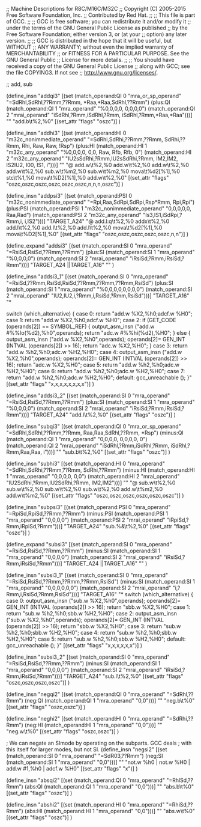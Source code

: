 ;; Machine Descriptions for R8C/M16C/M32C
;; Copyright (C) 2005-2015 Free Software Foundation, Inc.
;; Contributed by Red Hat.
;;
;; This file is part of GCC.
;;
;; GCC is free software; you can redistribute it and/or modify it
;; under the terms of the GNU General Public License as published
;; by the Free Software Foundation; either version 3, or (at your
;; option) any later version.
;;
;; GCC is distributed in the hope that it will be useful, but WITHOUT
;; ANY WARRANTY; without even the implied warranty of MERCHANTABILITY
;; or FITNESS FOR A PARTICULAR PURPOSE.  See the GNU General Public
;; License for more details.
;;
;; You should have received a copy of the GNU General Public License
;; along with GCC; see the file COPYING3.  If not see
;; <http://www.gnu.org/licenses/>.

;; add, sub

(define_insn "addqi3"
  [(set (match_operand:QI 0 "mra_or_sp_operand"
		  "=SdRhl,SdRhl,??Rmm,??Rmm, *Raa,*Raa,SdRhl,??Rmm")
	(plus:QI (match_operand:QI 1 "mra_operand"
		  "%0,0,0,0, 0,0,0,0")
		 (match_operand:QI 2 "mrai_operand"
		  "iSdRhl,?Rmm,iSdRhl,?Rmm, iSdRhl,?Rmm,*Raa,*Raa")))]
  ""
  "add.b\t%2,%0"
  [(set_attr "flags" "oszc")]
  )

(define_insn "addhi3"
  [(set (match_operand:HI 0 "m32c_nonimmediate_operand"
	 	  "=SdRhi,SdRhi,??Rmm,??Rmm, SdRhi,??Rmm, Rhi, Raw, Raw, !Rsp")
	(plus:HI (match_operand:HI 1 "m32c_any_operand"
		  "%0,0,0,0, 0,0, Raw, Rfb, Rfb, 0")
		 (match_operand:HI 2 "m32c_any_operand"
		  "IU2sSdRhi,?Rmm,IU2sSdRhi,?Rmm, IM2,IM2, IS2IU2, I00, IS1, i")))]
  ""
  "@
   add.w\t%2,%0
   add.w\t%2,%0
   add.w\t%2,%0
   add.w\t%2,%0
   sub.w\t%m2,%0
   sub.w\t%m2,%0
   mova\t%d2[%1],%0
   stc\t%1,%0
   mova\t%D2[%1],%0
   add.w\t%2,%0"
  [(set_attr "flags" "oszc,oszc,oszc,oszc,oszc,oszc,n,n,n,oszc")]
  )

(define_insn "addpsi3"
  [(set (match_operand:PSI 0 "m32c_nonimmediate_operand" "=Rpi,Raa,SdRpi,SdRpi,Rsp*Rmm, Rpi,Rpi")
	(plus:PSI (match_operand:PSI 1 "m32c_nonimmediate_operand" "0,0,0,0,0, Raa,Rad")
		  (match_operand:PSI 2 "m32c_any_operand" "Is3,IS1,iSdRpi,?Rmm,i, i,IS2")))]
  "TARGET_A24"
  "@
   add.l:q\t%2,%0
   addx\t%2,%0
   add.l\t%2,%0
   add.l\t%2,%0
   add.l\t%2,%0
   mova\t%d2[%1],%0
   mova\t%D2[%1],%0"
  [(set_attr "flags" "oszc,oszc,oszc,oszc,oszc,n,n")]
  )

(define_expand "addsi3"
  [(set (match_operand:SI 0 "mra_operand" "=RsiSd,RsiSd,??Rmm,??Rmm")
        (plus:SI (match_operand:SI 1 "mra_operand" "%0,0,0,0")
                 (match_operand:SI 2 "mrai_operand" "iRsiSd,?Rmm,iRsiSd,?Rmm")))]
  "TARGET_A24 ||TARGET_A16"
  ""
  )

(define_insn "addsi3_1"
  [(set (match_operand:SI 0 "mra_operand" "=RsiSd,??Rmm,RsiSd,RsiSd,??Rmm,??Rmm,??Rmm,RsiSd")
        (plus:SI (match_operand:SI 1 "mra_operand" "%0,0,0,0,0,0,0,0")
                 (match_operand:SI 2 "mrai_operand" "IU2,IU2,i,?Rmm,i,RsiSd,?Rmm,RsiSd")))]
  "TARGET_A16"
  "*
  
  switch (which_alternative)
    { 
    case 0:
      return \"add.w %X2,%h0\;adcf.w %H0\";
    case 1:
      return \"add.w %X2,%h0\;adcf.w %H0\";
    case 2:
      if (GET_CODE (operands[2]) == SYMBOL_REF)
        {
          output_asm_insn (\"add.w #%%lo(%d2),%h0\",operands);
          return \"adc.w #%%hi(%d2),%H0\";
        }
      else
        {
          output_asm_insn (\"add.w %X2,%h0\",operands);
          operands[2]= GEN_INT (INTVAL (operands[2]) >> 16);
          return \"adc.w %X2,%H0\";
        }
    case 3:
      return \"add.w %h2,%h0\;adc.w %H2,%H0\";
    case 4:
      output_asm_insn (\"add.w %X2,%h0\",operands);
      operands[2]= GEN_INT (INTVAL (operands[2]) >> 16);
      return \"adc.w %X2,%H0\";
    case 5:
      return \"add.w %h2,%h0\;adc.w %H2,%H0\";
    case 6:
      return \"add.w %h2,%h0\;adc.w %H2,%H0\";
    case 7:
      return \"add.w %h2,%h0\;adc.w %H2,%H0\";
    default:
      gcc_unreachable ();
    }"
  [(set_attr "flags" "x,x,x,x,x,x,x,x")]
)

(define_insn "addsi3_2"
  [(set (match_operand:SI 0 "mra_operand" "=RsiSd,RsiSd,??Rmm,??Rmm")
        (plus:SI (match_operand:SI 1 "mra_operand" "%0,0,0,0")
                 (match_operand:SI 2 "mrai_operand" "iRsiSd,?Rmm,iRsiSd,?Rmm")))]
  "TARGET_A24"
  "add.l\t%2,%0"
  [(set_attr "flags" "oszc")]
)

(define_insn "subqi3"
  [(set (match_operand:QI 0 "mra_or_sp_operand"
		   "=SdRhl,SdRhl,??Rmm,??Rmm, Raa,Raa,SdRhl,??Rmm, *Rsp")
	(minus:QI (match_operand:QI 1 "mra_operand"
		   "0,0,0,0, 0,0,0,0, 0")
		  (match_operand:QI 2 "mrai_operand"
		   "iSdRhl,?Rmm,iSdRhl,?Rmm, iSdRhl,?Rmm,Raa,Raa, i")))]
  ""
  "sub.b\t%2,%0"
  [(set_attr "flags" "oszc")]
  )

(define_insn "subhi3"
  [(set (match_operand:HI 0 "mra_operand"
		   "=SdRhi,SdRhi,??Rmm,??Rmm, SdRhi,??Rmm")
	(minus:HI (match_operand:HI 1 "mras_operand"
		   "0,0,0,0, 0,0")
		  (match_operand:HI 2 "mrai_operand"
		   "IU2SdRhi,?Rmm,IU2SdRhi,?Rmm, IM2,IM2")))]
  ""
  "@
   sub.w\t%2,%0
   sub.w\t%2,%0
   sub.w\t%2,%0
   sub.w\t%2,%0
   add.w\t%m2,%0
   add.w\t%m2,%0"
  [(set_attr "flags" "oszc,oszc,oszc,oszc,oszc,oszc")]
  )

(define_insn "subpsi3"
  [(set (match_operand:PSI 0 "mra_operand" "=RpiSd,RpiSd,??Rmm,??Rmm")
	(minus:PSI (match_operand:PSI 1 "mra_operand" "0,0,0,0")
		   (match_operand:PSI 2 "mrai_operand" "iRpiSd,?Rmm,iRpiSd,?Rmm")))]
  "TARGET_A24"
  "sub.%&\t%2,%0"
  [(set_attr "flags" "oszc")]
  )

(define_expand "subsi3"
  [(set (match_operand:SI 0 "mra_operand" "=RsiSd,RsiSd,??Rmm,??Rmm")
        (minus:SI (match_operand:SI 1 "mra_operand" "0,0,0,0")
                  (match_operand:SI 2 "mrai_operand" "iRsiSd,?Rmm,iRsiSd,?Rmm")))]
  "TARGET_A24 ||TARGET_A16"
  ""
)

(define_insn "subsi3_1"
  [(set (match_operand:SI 0 "mra_operand" "=RsiSd,RsiSd,??Rmm,??Rmm,??Rmm,RsiSd")
        (minus:SI (match_operand:SI 1 "mra_operand" "0,0,0,0,0,0")
                  (match_operand:SI 2 "mrai_operand" "i,?Rmm,i,RsiSd,?Rmm,RsiSd")))]
  "TARGET_A16"
  "*
  switch (which_alternative)
    {
    case 0:
      output_asm_insn (\"sub.w %X2,%h0\",operands);
      operands[2]= GEN_INT (INTVAL (operands[2]) >> 16);
      return \"sbb.w %X2,%H0\";
    case 1:
      return \"sub.w %h2,%h0\;sbb.w %H2,%H0\";
    case 2:
      output_asm_insn (\"sub.w %X2,%h0\",operands);
      operands[2]= GEN_INT (INTVAL (operands[2]) >> 16);
      return \"sbb.w %X2,%H0\";
    case 3:
      return \"sub.w %h2,%h0\;sbb.w %H2,%H0\";
    case 4:
      return \"sub.w %h2,%h0\;sbb.w %H2,%H0\";
    case 5:
      return \"sub.w %h2,%h0\;sbb.w %H2,%H0\";
    default:
      gcc_unreachable ();
    }"
  [(set_attr "flags" "x,x,x,x,x,x")]
)

(define_insn "subsi3_2"
  [(set (match_operand:SI 0 "mra_operand" "=RsiSd,RsiSd,??Rmm,??Rmm")
        (minus:SI (match_operand:SI 1 "mra_operand" "0,0,0,0")
                  (match_operand:SI 2 "mrai_operand" "iRsiSd,?Rmm,iRsiSd,?Rmm")))]
  "TARGET_A24"
  "sub.l\t%2,%0"
  [(set_attr "flags" "oszc,oszc,oszc,oszc")]
)

(define_insn "negqi2"
  [(set (match_operand:QI 0 "mra_operand" "=SdRhl,??Rmm")
	(neg:QI (match_operand:QI 1 "mra_operand" "0,0")))]
  ""
  "neg.b\t%0"
  [(set_attr "flags" "oszc,oszc")]
  )

(define_insn "neghi2"
  [(set (match_operand:HI 0 "mra_operand" "=SdRhi,??Rmm")
	(neg:HI (match_operand:HI 1 "mra_operand" "0,0")))]
  ""
  "neg.w\t%0"
  [(set_attr "flags" "oszc,oszc")]
  )

; We can negate an SImode by operating on the subparts.  GCC deals
; with this itself for larger modes, but not SI.
(define_insn "negsi2"
  [(set (match_operand:SI 0 "mra_operand" "=SdR03,??Rmm")
	(neg:SI (match_operand:SI 1 "mra_operand" "0,0")))]
  ""
  "not.w %h0 | not.w %H0 | add.w #1,%h0 | adcf.w %H0"
  [(set_attr "flags" "x")]
  )

(define_insn "absqi2"
  [(set (match_operand:QI 0 "mra_operand" "=RhlSd,??Rmm")
	(abs:QI (match_operand:QI 1 "mra_operand" "0,0")))]
  ""
  "abs.b\t%0"
  [(set_attr "flags" "oszc")]
  )

(define_insn "abshi2"
  [(set (match_operand:HI 0 "mra_operand" "=RhiSd,??Rmm")
	(abs:HI (match_operand:HI 1 "mra_operand" "0,0")))]
  ""
  "abs.w\t%0"
  [(set_attr "flags" "oszc")]
  )
